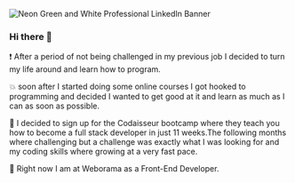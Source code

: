 

![Neon Green and White Professional LinkedIn Banner](https://user-images.githubusercontent.com/56674774/98279562-62ec2580-1f9a-11eb-9760-acc8ca322f60.png)


### Hi there 👋

❗ After a period of not being challenged in my previous job I decided to turn my life around and learn how to program.

💥 soon after I started doing some online courses I got hooked to programming and decided I wanted to get good at it and learn as much as I can as soon as possible.

💫 I decided to sign up for the Codaisseur bootcamp where they teach you how to become a full stack developer in just 11 weeks.The following months where challenging but a challenge was exactly what I was looking for and my coding skills where growing at a very fast pace. 

👀 Right now I am at Weborama as a Front-End Developer.


